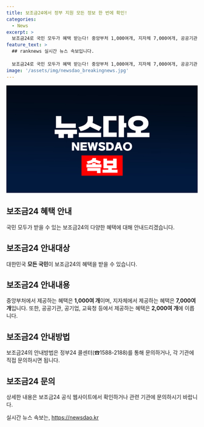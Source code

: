 ```yaml
---
title: 보조금24에서 정부 지원 모든 정보 한 번에 확인!
categories:
  - News
excerpt: >
  보조금24로 국민 모두가 혜택 받는다! 중앙부처 1,000여개, 지자체 7,000여개, 공공기관·공기업·교육청 등 2,000여개의 혜택을 누리세요. 자세한 내용은 정부24 콜센터(☎1588-2188)로 문의하세요.
feature_text: >
  ## ranknews 실시간 뉴스 속보입니다.

  보조금24로 국민 모두가 혜택 받는다! 중앙부처 1,000여개, 지자체 7,000여개, 공공기관·공기업·교육청 등 2,000여개의 혜택을 누리세요. 자세한 내용은 정부24 콜센터(☎1588-2188)로 문의하세요.
image: '/assets/img/newsdao_breakingnews.jpg'
---
```


<p><img src="/assets/img/newsdao_breakingnews.jpg" alt="ranknews 속보" /></p>

<h2 data-ke-size="size26">보조금24 혜택 안내</h2>

<p data-ke-size="size16">국민 모두가 받을 수 있는 보조금24의 다양한 혜택에 대해 안내드리겠습니다.</p>

<h2>보조금24 안내대상</h2>

<p data-ke-size="size16">대한민국 <b>모든 국민</b>이 보조금24의 혜택을 받을 수 있습니다.</p>

<h2>보조금24 안내내용</h2>

<p data-ke-size="size16">중앙부처에서 제공하는 혜택은 <b>1,000여 개</b>이며, 지자체에서 제공하는 혜택은 <b>7,000여 개</b>입니다. 또한, 공공기관, 공기업, 교육청 등에서 제공하는 혜택은 <b>2,000여 개</b>에 이릅니다.</p>

<h2>보조금24 안내방법</h2>

<p data-ke-size="size16">보조금24의 안내방법은 정부24 콜센터(☎1588-2188)를 통해 문의하거나, 각 기관에 직접 문의하시면 됩니다.</p>

<h2>보조금24 문의</h2>

<p data-ke-size="size16">상세한 내용은 보조금24 공식 웹사이트에서 확인하거나 관련 기관에 문의하시기 바랍니다.</p>
실시간 뉴스 속보는, <a href="https://newsdao.kr" rel="dofollow">https://newsdao.kr</a>


